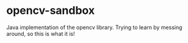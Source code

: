 # opencv-sandbox
Java implementation of the opencv library.  Trying to learn by messing around, so this is what it is!
